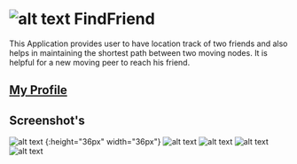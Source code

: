# ![alt text](https://github.com/sowmyaKathula/FindFriend/blob/master/app/src/main/res/mipmap-hdpi/ic_launcher.png) FindFriend

This Application provides user to have location track of two friends and also helps in maintaining the shortest path between two moving nodes. It is helpful for a new moving peer to reach his friend.

## [My Profile](https://sowmyakathula.github.io)

## Screenshot's
![alt text](https://github.com/sowmyaKathula/FindFriend/blob/master/fd/1.jpeg) {:height="36px" width="36px"}
![alt text](https://github.com/sowmyaKathula/FindFriend/blob/master/fd/2.jpeg)
![alt text](https://github.com/sowmyaKathula/FindFriend/blob/master/fd/3.jpeg)
![alt text](https://github.com/sowmyaKathula/FindFriend/blob/master/fd/4.jpeg)
![alt text](https://github.com/sowmyaKathula/FindFriend/blob/master/fd/5.jpeg)
